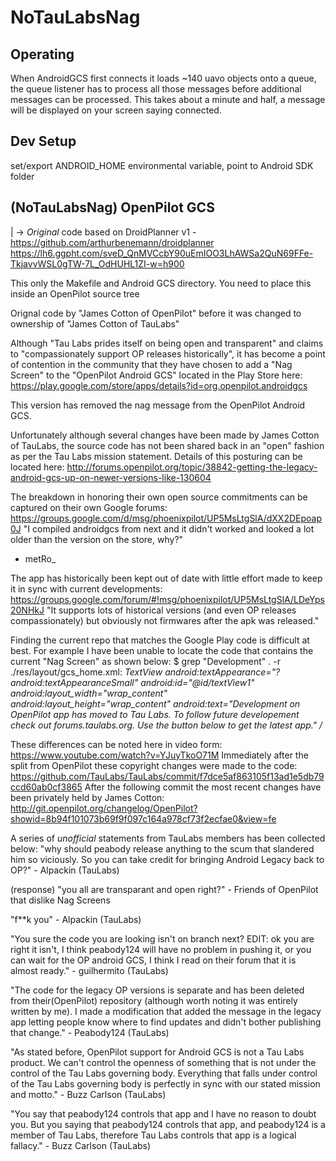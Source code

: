 NoTauLabsNag
============

## Operating

When AndroidGCS first connects it loads ~140 uavo objects onto a queue, the queue listener has to process all those messages before additional messages can be processed. This takes about a minute and half, a message will be displayed on your screen saying connected.

## Dev Setup

set/export ANDROID_HOME environmental variable, point to Android SDK folder


## (NoTauLabsNag) OpenPilot GCS
|
-> *Original* code based on DroidPlanner v1 - https://github.com/arthurbenemann/droidplanner
   https://lh6.ggpht.com/sveD_QnMVCcbY90uEmIOO3LhAWSa2QuN69FFe-TkjavvWSL0gTW-7L_OdHUHL1ZI-w=h900

This only the Makefile and Android GCS directory. You need to place this inside an OpenPilot source tree

Orignal code by "James Cotton of OpenPilot" before it was changed to ownership of "James Cotton of TauLabs"

Although "Tau Labs prides itself on being open and transparent" and claims to "compassionately support OP 
releases historically", it has become a point of contention in the community that they have chosen to add a 
"Nag Screen" to the "OpenPilot Android GCS" located in the Play Store here: 
https://play.google.com/store/apps/details?id=org.openpilot.androidgcs

This version has removed the nag message from the OpenPilot Android GCS.

Unfortunately although several changes have been made by James Cotton of TauLabs, the source code has not 
been shared back in an "open" fashion as per the Tau Labs mission statement. Details of this posturing can 
be located here: 
http://forums.openpilot.org/topic/38842-getting-the-legacy-android-gcs-up-on-newer-versions-like-130604

The breakdown in honoring their own open source commitments can be captured on their own Google forums: 
https://groups.google.com/d/msg/phoenixpilot/UP5MsLtgSlA/dXX2DEpoap0J
"I compiled androidgcs from next and it didn't worked and looked a lot older than the version on the store, why?" 
- metRo_

The app has historically been kept out of date with little effort made to keep it in sync with current developments: 
https://groups.google.com/forum/#!msg/phoenixpilot/UP5MsLtgSlA/LDeYps20NHkJ
"It supports lots of historical versions (and even OP releases compassionately) but obviously not firmwares after 
the apk was released."

Finding the current repo that matches the Google Play code is difficult at best. For example I have been unable to 
locate the code that contains the current "Nag Screen" as shown below: 
$ grep "Development" . -r
./res/layout/gcs_home.xml: _TextView android:textAppearance="?android:textAppearanceSmall" android:id="@id/textView1" 
android:layout_width="wrap_content" android:layout_height="wrap_content" android:text="Development on OpenPilot app 
has moved to Tau Labs. To follow future developement check out forums.taulabs.org. Use the button below to get the 
latest app." /_

These differences can be noted here in video form: https://www.youtube.com/watch?v=YJuyTkoO71M
Immediately after the split from OpenPilot these copyright changes were made to the code: 
https://github.com/TauLabs/TauLabs/commit/f7dce5af863105f13ad1e5db79ccd60ab0cf3865
After the following commit the most recent changes have been privately held by James Cotton: 
http://git.openpilot.org/changelog/OpenPilot?showid=8b94f101073b69f9f097c164a978cf73f2ecfae0&view=fe

A series of *unofficial* statements from TauLabs members has been collected below:
"why should peabody release anything to the scum that slandered him so viciously. So you can take credit for bringing 
Android Legacy back to OP?" - Alpackin (TauLabs)

(response) "you all are transparant and open right?" - Friends of OpenPilot that dislike Nag Screens 

"f**k you" - Alpackin (TauLabs)

"You sure the code you are looking isn't on branch next?
EDIT: ok you are right it isn't, I think peabody124 will have no problem in pushing it, or you can wait for the OP 
android GCS, I think I read on their forum that it is almost ready." - guilhermito (TauLabs)

"The code for the legacy OP versions is separate and has been deleted from their(OpenPilot) repository (although worth 
noting it was entirely written by me). I made a modification that added the message in the legacy app letting people 
know where to find updates and didn't bother publishing that change." - Peabody124 (TauLabs)

"As stated before, OpenPilot support for Android GCS is not a Tau Labs product. We can't control the openness of something 
that is not under the control of the Tau Labs governing body. Everything that falls under control of the Tau Labs governing 
body is perfectly in sync with our stated mission and motto." - Buzz Carlson (TauLabs)

"You say that peabody124 controls that app and I have no reason to doubt you. But you saying that peabody124 controls that 
app, and peabody124 is a member of Tau Labs, therefore Tau Labs controls that app is a logical fallacy." - Buzz Carlson (TauLabs)


